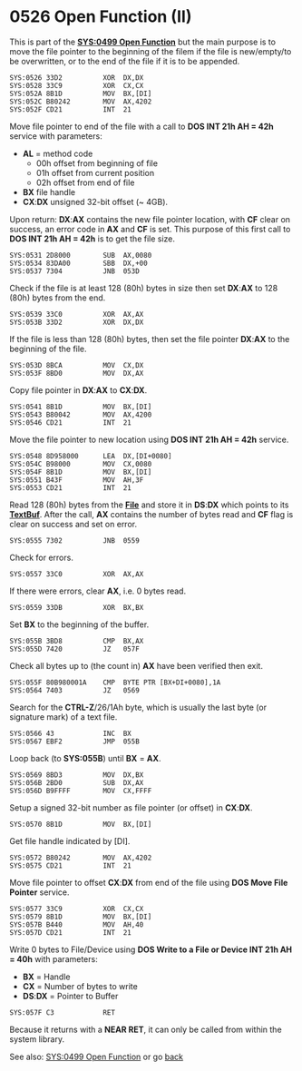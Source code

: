 # 0526 Open Function (II)

This is part of the **[SYS:0499 Open Function](0499-OPEN-FUNC.md)** but the main purpose is to move the file pointer to the beginning of the filem if the file is new/empty/to be overwritten, or to the end of the file if it is to be appended.

```
SYS:0526 33D2          XOR	DX,DX
SYS:0528 33C9          XOR	CX,CX
SYS:052A 8B1D          MOV	BX,[DI]
SYS:052C B80242        MOV	AX,4202
SYS:052F CD21          INT	21
```

Move file pointer to end of the file with a call to **DOS INT 21h AH = 42h** service with parameters:
- **AL** = method code
  - 00h offset from beginning of file
  - 01h offset from current position
  - 02h offset from end of file
- **BX** file handle
- **CX**:**DX** unsigned 32-bit offset (~ 4GB).

Upon return: **DX**:**AX** contains the new file pointer location, with **CF** clear on success, an error code in **AX** and **CF** is set. This purpose of this first call to **DOS INT 21h AH = 42h** is to get the file size.

```
SYS:0531 2D8000        SUB	AX,0080
SYS:0534 83DA00        SBB	DX,+00
SYS:0537 7304          JNB	053D
```

Check if the file is at least 128 (80h) bytes in size then set **DX**:**AX** to 128 (80h) bytes from the end.

```
SYS:0539 33C0          XOR	AX,AX
SYS:053B 33D2          XOR	DX,DX
```

If the file is less than 128 (80h) bytes, then set the file pointer **DX**:**AX** to the beginning of the file.

```
SYS:053D 8BCA          MOV	CX,DX
SYS:053F 8BD0          MOV	DX,AX
```

Copy file pointer in **DX**:**AX** to **CX**:**DX**.

```
SYS:0541 8B1D          MOV	BX,[DI]
SYS:0543 B80042        MOV	AX,4200
SYS:0546 CD21          INT	21
```

Move the file pointer to new location using **DOS INT 21h AH = 42h** service.

```
SYS:0548 8D958000      LEA	DX,[DI+0080]
SYS:054C B98000        MOV	CX,0080
SYS:054F 8B1D          MOV	BX,[DI]
SYS:0551 B43F          MOV	AH,3F
SYS:0553 CD21          INT	21
```

Read 128 (80h) bytes from the **[File](TEXT-FILE-TYPE.md)** and store it in **DS**:**DX** which points to its **[TextBuf](TEXT-FILE-TYPE.md)**. After the call, **AX** contains the number of bytes read and **CF** flag is clear on success and set on error.

```
SYS:0555 7302          JNB	0559
```

Check for errors.

```
SYS:0557 33C0          XOR	AX,AX
```

If there were errors, clear **AX**, i.e. 0 bytes read.

```
SYS:0559 33DB          XOR	BX,BX
```

Set **BX** to the beginning of the buffer.

```
SYS:055B 3BD8          CMP	BX,AX
SYS:055D 7420          JZ	057F
```

Check all bytes up to (the count in) **AX** have been verified then exit.

```
SYS:055F 80B980001A    CMP	BYTE PTR [BX+DI+0080],1A
SYS:0564 7403          JZ	0569
```

Search for the **CTRL-Z**/26/1Ah byte, which is usually the last byte (or signature mark) of a text file.

```
SYS:0566 43            INC	BX
SYS:0567 EBF2          JMP	055B
```

Loop back (to **SYS:055B**) until **BX** = **AX**.

```
SYS:0569 8BD3          MOV	DX,BX
SYS:056B 2BD0          SUB	DX,AX
SYS:056D B9FFFF        MOV	CX,FFFF
```

Setup a signed 32-bit number as file pointer (or offset) in **CX**:**DX**.

```
SYS:0570 8B1D          MOV	BX,[DI]
```

Get file handle indicated by [DI].

```
SYS:0572 B80242        MOV	AX,4202
SYS:0575 CD21          INT	21
```

Move file pointer to offset **CX**:**DX** from end of the file using **DOS Move File Pointer** service.

```
SYS:0577 33C9          XOR	CX,CX
SYS:0579 8B1D          MOV	BX,[DI]
SYS:057B B440          MOV	AH,40
SYS:057D CD21          INT	21
```

Write 0 bytes to File/Device using **DOS Write to a File or Device INT 21h AH = 40h** with parameters:
- **BX** = Handle
- **CX** = Number of bytes to write
- **DS**:**DX** = Pointer to Buffer 

```
SYS:057F C3            RET
```

Because it returns with a **NEAR RET**, it can only be called from within the system library.

See also: [SYS:0499 Open Function](0499-OPEN-FUNC.md) or go [back](../README.md)